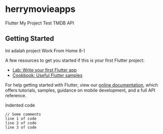# herrymovieapps

Flutter My Project Test TMDB API 

## Getting Started

Ini adalah project Work From Home 8-)

A few resources to get you started if this is your first Flutter project:

- [Lab: Write your first Flutter app](https://flutter.dev/docs/get-started/codelab)
- [Cookbook: Useful Flutter samples](https://flutter.dev/docs/cookbook)

For help getting started with Flutter, view our
[online documentation](https://flutter.dev/docs), which offers tutorials,
samples, guidance on mobile development, and a full API reference.


Indented code

    // Some comments
    line 1 of code
    line 2 of code
    line 3 of code

